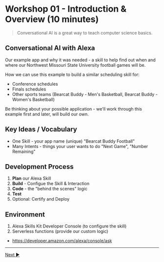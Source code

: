 # Workshop 01 - Introduction & Overview (10 minutes)

> Conversational AI is a great way to teach computer science basics. 

## Conversational AI with Alexa

Our example app and why it was needed - a skill to help find out when and where our Northwest Missouri State University football games will be. 

How we can use this example to build a similar scheduling skill for:

- Conference schedules
- Finals schedules
- Other sports teams (Bearcat Buddy - Men's Basketball, Bearcat Buddy - Women's Basketball)

Be thinking about your possible application - we'll work through this example first and later, will build our own. 

## Key Ideas / Vocabulary

- One Skill - your app name (unique) "Bearcat Buddy Football"
- Many Intents - things your user wants to do "Next Game", "Number Remaining"

## Development Process

1. **Plan** our Alexa Skill
2. **Build** - Configue the Skill & Interaction
3. **Code** - the "behind the scenes" logic 
4. **Test** 
5. Optional: Certify and Deploy

## Environment

1. Alexa Skills Kit Developer Console (to configure the skill)
2. Serverless functions (provide our custom logic)

- <https://developer.amazon.com/alexa/console/ask>

---

[Next :arrow_forward:](./workshop-02.md)
